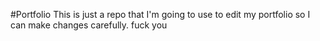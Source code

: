 #Portfolio
This is just a repo that I'm going to use to edit my portfolio so I can make changes carefully.
fuck you
